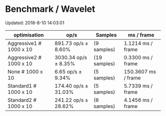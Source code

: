 # Benchmark / Wavelet

Updated: 2018-8-10 14:03:01

| optimisation                 | op/s                    | Samples      | ms / frame          |
|------------------------------|-------------------------|--------------|---------------------
| Aggressive1 # 1000 x 10      |    891.73 op/s ±  8.60% |  (9 samples) |   1.1214 ms / frame |
| Aggressive2 # 1000 x 10      |   3030.34 op/s ±  8.35% | (19 samples) |   0.3300 ms / frame |
| None # 1000 x 10             |      6.65 op/s ±  9.34% |  (5 samples) | 150.3607 ms / frame |
| Standard1 # 1000 x 10        |    174.40 op/s ± 31.03% |  (5 samples) |   5.7339 ms / frame |
| Standard2 # 1000 x 10        |    241.22 op/s ± 28.62% |  (6 samples) |   4.1456 ms / frame |
